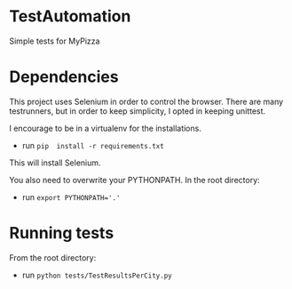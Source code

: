 # TestAutomation
Simple tests for MyPizza

Dependencies
============
This project uses Selenium in order to control the browser.
There are many testrunners, but in order to keep simplicity, I
opted in keeping unittest.

I encourage to be in a virtualenv for the installations.

* run `pip  install -r requirements.txt`

This will install Selenium.


You also need to overwrite your PYTHONPATH.  In the root directory:
* run `export PYTHONPATH='.'`


Running tests
===================
From the root directory:

* run `python tests/TestResultsPerCity.py`
